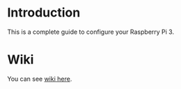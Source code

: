 # Introduction

This is a complete guide to configure your Raspberry Pi 3.

# Wiki

You can see [wiki here](https://github.com/junioregis/skeleton-raspberry/wiki).